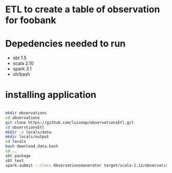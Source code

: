 # ETL to create a table of observation for foobank

# Depedencies needed to run
  * sbt 1.5
  * scala 2.10
  * spark 3.1
  * sh/bash

# installing application
```bash

mkdir observations
cd observations
git clone https://github.com/luismap/observationsEtl.git
cd observtionsEtl
mkdir -p locals/data
mkdir locals/output
cd locals
bash download_data.bash
cd ..
sbt package
sbt test
spark-submit --class ObservationsGenerator target/scala-2.12/observation-generator_2.12-0.1.jar
```
